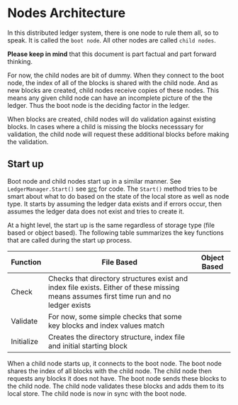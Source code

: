 # Nodes Architecture

In this distributed ledger system, there is one node to rule them all, so to speak.  It is called
the `boot node`.  All other nodes are called `child nodes`.

**Please keep in mind** that this document is part factual and part forward thinking.

For now, the child nodes are bit of dummy.  When they connect to the boot node, the index of all of the blocks
is shared with the child node.  And as new blocks are created, child nodes receive copies of these nodes.  This means
any given child node can have an incomplete picture of the the ledger.  Thus the boot node is the deciding factor
in the ledger.

When blocks are created, child nodes will do validation against existing blocks.  In cases where a child is missing the 
blocks necesssary for validation, the child node will request these additional blocks before making the validation.

## Start up

Boot node and child nodes start up in a similar manner.  See `LedgerManager.Start()` see [src](https://github.com/tatmanblue/ironbar/blob/main/src/node/Ledger/LedgerManager.cs) for code. 
The `Start()` method tries to be smart about what to do based on the state of the local store as well as node type.  It starts
by assuming the ledger data exists and if errors occur, then assumes the ledger data does not exist and tries to create it.

At a hight level, the start up is the same regardless of storage type (file based or object based).  The following
table summarizes the key functions that are called during the start up process.


| Function   | File Based                                                                                                                               | Object Based |
|------------|------------------------------------------------------------------------------------------------------------------------------------------|--------------|
| Check      | Checks that directory structures exist and index file exists.  Either of these missing means assumes first time run and no ledger exists |              |
| Validate   | For now, some simple checks that some key blocks and index values match                                                                  |              |
| Initialize | Creates the directory structure, index file and initial starting block                                                                   |              |



When a child node starts up, it connects to the boot node.  The boot node shares the index of all blocks with the child node.
The child node then requests any blocks it does not have.
The boot node sends these blocks to the child node.
The child node validates these blocks and adds them to its local store.
The child node is now in sync with the boot node.